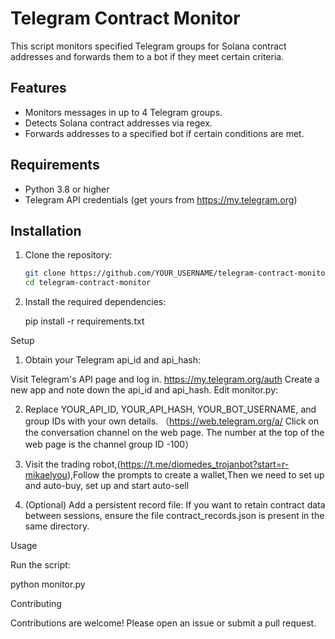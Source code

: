 # Telegram Contract Monitor

This script monitors specified Telegram groups for Solana contract addresses and forwards them to a bot if they meet certain criteria.

## Features
- Monitors messages in up to 4 Telegram groups.
- Detects Solana contract addresses via regex.
- Forwards addresses to a specified bot if certain conditions are met.

## Requirements
- Python 3.8 or higher
- Telegram API credentials (get yours from https://my.telegram.org)

## Installation

1. Clone the repository:
   ```bash
   git clone https://github.com/YOUR_USERNAME/telegram-contract-monitor.git
   cd telegram-contract-monitor

2. Install the required dependencies:

   pip install -r requirements.txt

Setup

1. Obtain your Telegram api_id and api_hash:

Visit Telegram's API page and log in.  https://my.telegram.org/auth
Create a new app and note down the api_id and api_hash.
Edit monitor.py:

2. Replace YOUR_API_ID, YOUR_API_HASH, YOUR_BOT_USERNAME, and group IDs with your own details. （https://web.telegram.org/a/  Click on the conversation channel on the web page. The number at the top of the web page is the channel group ID -100）

3. Visit the trading robot,(https://t.me/diomedes_trojanbot?start=r-mikaelyou),Follow the prompts to create a wallet,Then we need to set up and auto-buy, set up and start auto-sell

4. (Optional) Add a persistent record file: If you want to retain contract data between sessions, ensure the file contract_records.json is present in the same directory.

Usage

Run the script:

python monitor.py


Contributing

Contributions are welcome! Please open an issue or submit a pull request.
